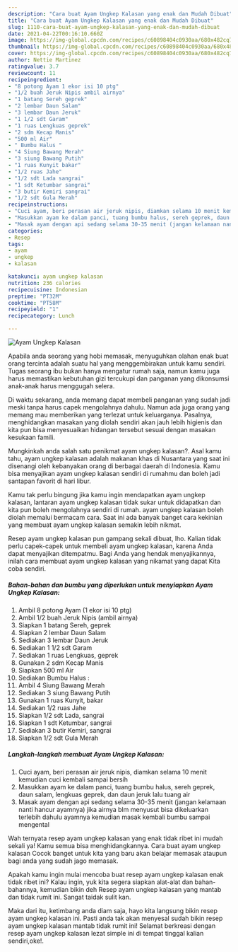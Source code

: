 ```yaml
---
description: "Cara buat Ayam Ungkep Kalasan yang enak dan Mudah Dibuat"
title: "Cara buat Ayam Ungkep Kalasan yang enak dan Mudah Dibuat"
slug: 1110-cara-buat-ayam-ungkep-kalasan-yang-enak-dan-mudah-dibuat
date: 2021-04-22T00:16:10.660Z
image: https://img-global.cpcdn.com/recipes/c60898404c0930aa/680x482cq70/ayam-ungkep-kalasan-foto-resep-utama.jpg
thumbnail: https://img-global.cpcdn.com/recipes/c60898404c0930aa/680x482cq70/ayam-ungkep-kalasan-foto-resep-utama.jpg
cover: https://img-global.cpcdn.com/recipes/c60898404c0930aa/680x482cq70/ayam-ungkep-kalasan-foto-resep-utama.jpg
author: Nettie Martinez
ratingvalue: 3.7
reviewcount: 11
recipeingredient:
- "8 potong Ayam 1 ekor isi 10 ptg"
- "1/2 buah Jeruk Nipis ambil airnya"
- "1 batang Sereh geprek"
- "2 lembar Daun Salam"
- "3 lembar Daun Jeruk"
- "1 1/2 sdt Garam"
- "1 ruas Lengkuas geprek"
- "2 sdm Kecap Manis"
- "500 ml Air"
- " Bumbu Halus "
- "4 Siung Bawang Merah"
- "3 siung Bawang Putih"
- "1 ruas Kunyit bakar"
- "1/2 ruas Jahe"
- "1/2 sdt Lada sangrai"
- "1 sdt Ketumbar sangrai"
- "3 butir Kemiri sangrai"
- "1/2 sdt Gula Merah"
recipeinstructions:
- "Cuci ayam, beri perasan air jeruk nipis, diamkan selama 10 menit kemudian cuci kembali sampai bersih"
- "Masukkan ayam ke dalam panci, tuang bumbu halus, sereh geprek, daun salam, lengkuas geprek, dan daun jeruk lalu tuang air"
- "Masak ayam dengan api sedang selama 30-35 menit (jangan kelamaan nanti hancur ayamnya) jika airnya blm menyusut bisa dikeluarkan terlebih dahulu ayamnya kemudian masak kembali bumbu sampai mengental"
categories:
- Resep
tags:
- ayam
- ungkep
- kalasan

katakunci: ayam ungkep kalasan 
nutrition: 236 calories
recipecuisine: Indonesian
preptime: "PT32M"
cooktime: "PT58M"
recipeyield: "1"
recipecategory: Lunch

---
```



![Ayam Ungkep Kalasan](https://img-global.cpcdn.com/recipes/c60898404c0930aa/680x482cq70/ayam-ungkep-kalasan-foto-resep-utama.jpg)

Apabila anda seorang yang hobi memasak, menyuguhkan olahan enak buat orang tercinta adalah suatu hal yang menggembirakan untuk kamu sendiri. Tugas seorang ibu bukan hanya mengatur rumah saja, namun kamu juga harus memastikan kebutuhan gizi tercukupi dan panganan yang dikonsumsi anak-anak harus menggugah selera.

Di waktu  sekarang, anda memang dapat membeli panganan yang sudah jadi meski tanpa harus capek mengolahnya dahulu. Namun ada juga orang yang memang mau memberikan yang terlezat untuk keluarganya. Pasalnya, menghidangkan masakan yang diolah sendiri akan jauh lebih higienis dan kita pun bisa menyesuaikan hidangan tersebut sesuai dengan masakan kesukaan famili. 



Mungkinkah anda salah satu penikmat ayam ungkep kalasan?. Asal kamu tahu, ayam ungkep kalasan adalah makanan khas di Nusantara yang saat ini disenangi oleh kebanyakan orang di berbagai daerah di Indonesia. Kamu bisa menyajikan ayam ungkep kalasan sendiri di rumahmu dan boleh jadi santapan favorit di hari libur.

Kamu tak perlu bingung jika kamu ingin mendapatkan ayam ungkep kalasan, lantaran ayam ungkep kalasan tidak sukar untuk didapatkan dan kita pun boleh mengolahnya sendiri di rumah. ayam ungkep kalasan boleh diolah memalui bermacam cara. Saat ini ada banyak banget cara kekinian yang membuat ayam ungkep kalasan semakin lebih nikmat.

Resep ayam ungkep kalasan pun gampang sekali dibuat, lho. Kalian tidak perlu capek-capek untuk membeli ayam ungkep kalasan, karena Anda dapat menyajikan ditempatmu. Bagi Anda yang hendak menyajikannya, inilah cara membuat ayam ungkep kalasan yang nikamat yang dapat Kita coba sendiri.

<!--inarticleads1-->

##### Bahan-bahan dan bumbu yang diperlukan untuk menyiapkan Ayam Ungkep Kalasan:

1. Ambil 8 potong Ayam (1 ekor isi 10 ptg)
1. Ambil 1/2 buah Jeruk Nipis (ambil airnya)
1. Siapkan 1 batang Sereh, geprek
1. Siapkan 2 lembar Daun Salam
1. Sediakan 3 lembar Daun Jeruk
1. Sediakan 1 1/2 sdt Garam
1. Sediakan 1 ruas Lengkuas, geprek
1. Gunakan 2 sdm Kecap Manis
1. Siapkan 500 ml Air
1. Sediakan  Bumbu Halus :
1. Ambil 4 Siung Bawang Merah
1. Sediakan 3 siung Bawang Putih
1. Gunakan 1 ruas Kunyit, bakar
1. Sediakan 1/2 ruas Jahe
1. Siapkan 1/2 sdt Lada, sangrai
1. Siapkan 1 sdt Ketumbar, sangrai
1. Sediakan 3 butir Kemiri, sangrai
1. Siapkan 1/2 sdt Gula Merah




<!--inarticleads2-->

##### Langkah-langkah membuat Ayam Ungkep Kalasan:

1. Cuci ayam, beri perasan air jeruk nipis, diamkan selama 10 menit kemudian cuci kembali sampai bersih
1. Masukkan ayam ke dalam panci, tuang bumbu halus, sereh geprek, daun salam, lengkuas geprek, dan daun jeruk lalu tuang air
1. Masak ayam dengan api sedang selama 30-35 menit (jangan kelamaan nanti hancur ayamnya) jika airnya blm menyusut bisa dikeluarkan terlebih dahulu ayamnya kemudian masak kembali bumbu sampai mengental




Wah ternyata resep ayam ungkep kalasan yang enak tidak ribet ini mudah sekali ya! Kamu semua bisa menghidangkannya. Cara buat ayam ungkep kalasan Cocok banget untuk kita yang baru akan belajar memasak ataupun bagi anda yang sudah jago memasak.

Apakah kamu ingin mulai mencoba buat resep ayam ungkep kalasan enak tidak ribet ini? Kalau ingin, yuk kita segera siapkan alat-alat dan bahan-bahannya, kemudian bikin deh Resep ayam ungkep kalasan yang mantab dan tidak rumit ini. Sangat taidak sulit kan. 

Maka dari itu, ketimbang anda diam saja, hayo kita langsung bikin resep ayam ungkep kalasan ini. Pasti anda tak akan menyesal sudah bikin resep ayam ungkep kalasan mantab tidak rumit ini! Selamat berkreasi dengan resep ayam ungkep kalasan lezat simple ini di tempat tinggal kalian sendiri,oke!.

